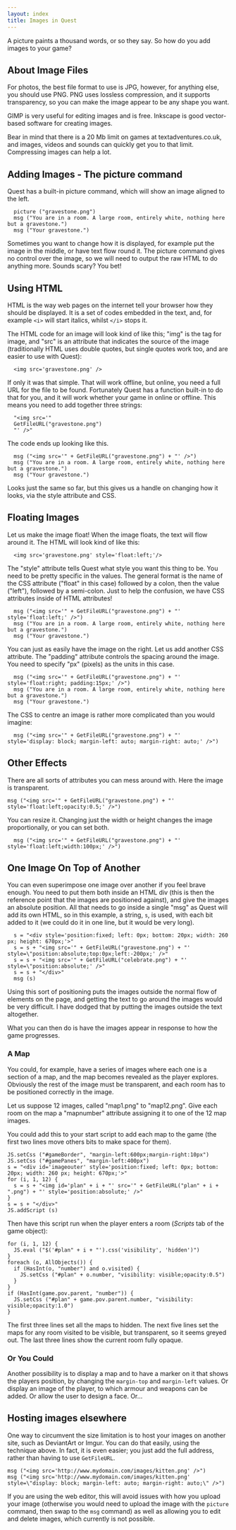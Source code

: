 ```yaml
---
layout: index
title: Images in Quest
---
```


A picture paints a thousand words, or so they say. So how do you add images to your game?


About Image Files
------------

For photos, the best file format to use is JPG, however, for anything else, you should use PNG. PNG uses lossless compression, and it supports transparency, so you can make the image appear to be any shape you want.

GIMP is very useful for editing images and is free. Inkscape is  good vector-based software for creating images.

Bear in mind that there is a 20 Mb limit on games at textadventures.co.uk, and images, videos and sounds can quickly get you to that limit. Compressing images can help a lot.


Adding Images - The picture command
-------------------

Quest has a built-in picture command, which will show an image aligned to the left. 
```
  picture ("gravestone.png")
  msg ("You are in a room. A large room, entirely white, nothing here but a gravestone.")
  msg ("Your gravestone.")
```

Sometimes you want to change how it is displayed, for example put the image in the middle, or have text flow round it. The picture command gives no control over the image, so we will need to output the raw HTML to do anything more. Sounds scary? You bet!


Using HTML
----------

HTML is the way web pages on the internet tell your browser how they should be displayed. It is a set of codes embedded in the text, and, for example `<i>` will start italics, whilst `</i>` stops it.

The HTML code for an image will look kind of like this; "img" is the tag for image, and "src" is an attribute that indicates the source of the image (traditionally HTML uses double quotes, but single quotes work too, and are easier to use with Quest):
```
  <img src='gravestone.png' />
```
If only it was that simple. That will work offline, but online, you need a full URL for the file to be found. Fortunately Quest has a function built-in to do that for you, and it will work whether your game in online or offline. This means you need to add together three strings:
```
  "<img src='"
  GetFileURL("gravestone.png")
  "' />"
```
The code ends up looking like this.
```
  msg ("<img src='" + GetFileURL("gravestone.png") + "' />")
  msg ("You are in a room. A large room, entirely white, nothing here but a gravestone.")
  msg ("Your gravestone.")
```

Looks just the same so far, but this gives us a handle on changing how it looks, via the style attribute and CSS. 


Floating Images
---------------

Let us make the image float! When the image floats, the text will flow around it. The HTML will look kind of like this:
```
  <img src='gravestone.png' style='float:left;'/>
```
The "style" attribute tells Quest what style you want this thing to be. You need to be pretty specific in the values. The general format is the name of the CSS attribute ("float" in this case) followed by a colon, then the value ("left"), followed by a semi-colon. Just to help the confusion, we have CSS attributes inside of HTML attributes!
```
  msg ("<img src='" + GetFileURL("gravestone.png") + "' style='float:left;' />")
  msg ("You are in a room. A large room, entirely white, nothing here but a gravestone.")
  msg ("Your gravestone.")
```

You can just as easily have the image on the right. Let us add another CSS attribute. The "padding" attribute controls the spacing around the image. You need to specify "px" (pixels) as the units in this case.
```
  msg ("<img src='" + GetFileURL("gravestone.png") + "' style='float:right; padding:15px;' />")
  msg ("You are in a room. A large room, entirely white, nothing here but a gravestone.")
  msg ("Your gravestone.")
```

The CSS to centre an image is rather more complicated than you would imagine:
```
  msg ("<img src='" + GetFileURL("gravestone.png") + "' style='display: block; margin-left: auto; margin-right: auto;' />")
```

Other Effects
-------------

There are all sorts of attributes you can mess around with. Here the image is transparent.
```
msg ("<img src='" + GetFileURL("gravestone.png") + "' style='float:left;opacity:0.5;' />")
```

You can resize it. Changing just the width or height changes the image proportionally, or you can set both.
```
  msg ("<img src='" + GetFileURL("gravestone.png") + "' style='float:left;width:100px;' />")
```

One Image On Top of Another
---------------------------

You can even superimpose one image over another if you feel brave enough. You need to put them both inside an HTML div (this is then the reference point that the images are positioned against), and give the images an absolute position. All that needs to go inside a single "msg" as Quest will add its own HTML, so in this example, a string, `s`, is used, with each bit added to it (we could do it in one line, but it would be very long).
```
  s = "<div style='position:fixed; left: 0px; bottom: 20px; width: 260 px; height: 670px;'>"
  s = s + "<img src='" + GetFileURL("gravestone.png") + "' style=\"position:absolute;top:0px;left:-200px;' />"
  s = s + "<img src='" + GetFileURL("celebrate.png") + "' style=\"position:absolute;' />"
  s = s + "</div>"
  msg (s)
```

Using this sort of positioning puts the images outside the normal flow of elements on the page, and getting the text to go around the images would be very difficult. I have dodged that by putting the images outside the text altogether.

What you can then do is have the images appear in response to how the game progresses.

### A Map

You could, for example, have a series of images where each one is a section of a map, and the map becomes revealed as the player explores. Obviously the rest of the image must be transparent, and each room has to be positioned correctly in the image.

Let us suppose 12 images, called "map1.png" to "map12.png". Give each room on the map a "mapnumber" attribute assigning it to one of the 12 map images. 

You could add this to your start script to add each map to the game (the first two lines move others bits to make space for them).

```
JS.setCss ("#gameBorder", "margin-left:600px;margin-right:10px")
JS.setCss ("#gamePanes", "margin-left:400px")
s = "<div id='imageouter' style='position:fixed; left: 0px; bottom: 20px; width: 260 px; height: 670px;'>"
for (i, 1, 12) {
  s = s + "<img id='plan" + i + "' src='" + GetFileURL("plan" + i + ".png") + "' style='position:absolute;' />"
}
s = s + "</div>"
JS.addScript (s)
```

Then have this script run when the player enters a room (_Scripts_ tab of the game object):

```
for (i, 1, 12) {
  JS.eval ("$('#plan" + i + "').css('visibility', 'hidden')")
}
foreach (o, AllObjects()) {
  if (HasInt(o, "number") and o.visited) {
    JS.setCss ("#plan" + o.number, "visibility: visible;opacity:0.5")
  }
}
if (HasInt(game.pov.parent, "number")) {
  JS.setCss ("#plan" + game.pov.parent.number, "visibility: visible;opacity:1.0")
}
```

The first three lines set all the maps to hidden. The next five lines set the maps for any room visited to be visible, but transparent, so it seems greyed out. The last three lines show the current room fully opaque.

### Or You Could

Another possibility is to display a map and to have a marker on it that shows the players position, by changing the `margin-top` and `margin-left` values. Or display an image of the player, to which armour and weapons can be added. Or allow the user to design a face. Or...



Hosting images elsewhere
------------------------

One way to circumvent the size limitation is to host your images on another site, such as DeviantArt or Imgur. You can do that easily, using the technique above. In fact, it is even easier; you just add the full address, rather than having to use `GetFileURL`.

```
msg ("<img src='http://www.mydomain.com/images/kitten.png' />")
msg ("<img src='http://www.mydomain.com/images/kitten.png' style=\"display: block; margin-left: auto; margin-right: auto;\" />")
```

If you are using the web editor, this will avoid issues with how you upload your image (otherwise you would need to upload the image with the `picture` command, then swap to the `msg` command) as well as allowing you to edit and delete images, which currently is not possible.
